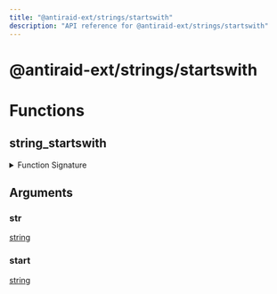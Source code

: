 ```yaml
---
title: "@antiraid-ext/strings/startswith"
description: "API reference for @antiraid-ext/strings/startswith"
---
```


<div id="@antiraid-ext/strings/startswith"></div>

# @antiraid-ext/strings/startswith

<div id="Functions"></div>

# Functions

<div id="string_startswith"></div>

## string_startswith

<details>
<summary>Function Signature</summary>

```luau
function string_startswith(str: string, start: string) end
```

</details>

<div id="Arguments"></div>

## Arguments

<div id="str"></div>

### str

[string](#string)

<div id="start"></div>

### start

[string](#string)

